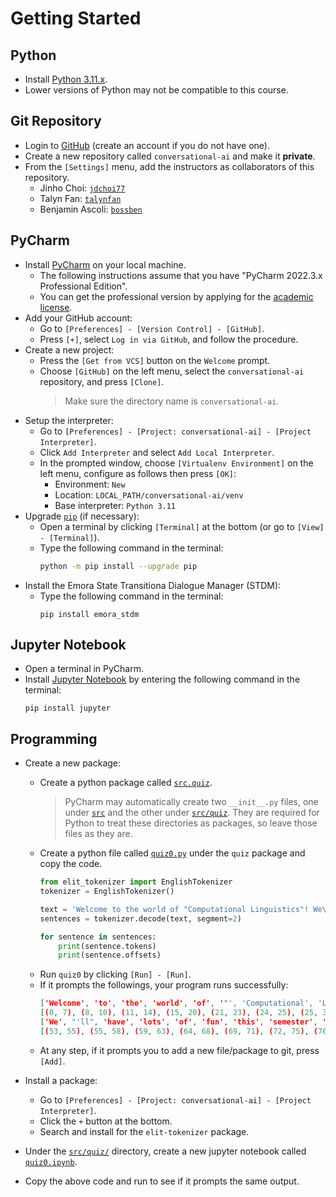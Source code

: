 # Getting Started

## Python

* Install [Python 3.11.x](https://www.python.org/downloads/).
* Lower versions of Python may not be compatible to this course.

## Git Repository

* Login to [GitHub](https://github.com) (create an account if you do not have one).
* Create a new repository called `conversational-ai` and make it **private**.
* From the `[Settings]` menu, add the instructors as collaborators of this repository.
  * Jinho Choi: [`jdchoi77`](https://github.com/jdchoi77)
  * Talyn Fan: [`talynfan`](https://github.com/talynfan)
  * Benjamin Ascoli: [`bossben`](https://github.com/bossben)

## PyCharm

* Install [PyCharm](https://www.jetbrains.com/pycharm/download/) on your local machine.
  * The following instructions assume that you have "PyCharm 2022.3.x Professional Edition".
  * You can get the professional version by applying for the [academic license](https://www.jetbrains.com/student/).
* Add your GitHub account:
  * Go to `[Preferences] - [Version Control] - [GitHub]`.
  * Press `[+]`, select `Log in via GitHub`, and follow the procedure.
    <!-- > If you are using two-factor authentication, click `[Use Token]` and login with your [personal access token](https://help.github.com/articles/creating-a-personal-access-token-for-the-command-line/). -->
* Create a new project:
  * Press the `[Get from VCS]` button on the `Welcome` prompt.
  * Choose `[GitHub]` on the left menu, select the `conversational-ai` repository, and press `[Clone]`.
    > Make sure the directory name is `conversational-ai`.
* Setup the interpreter:
  * Go to `[Preferences] - [Project: conversational-ai] - [Project Interpreter]`.
  * Click `Add Interpreter` and select `Add Local Interpreter`.
  * In the prompted window, choose `[Virtualenv Environment]` on the left menu, configure as follows then press `[OK]`:
    - Environment: `New`
    - Location: `LOCAL_PATH/conversational-ai/venv`
    - Base interpreter: `Python 3.11`
* Upgrade [`pip`](https://pypi.org/project/pip/) (if necessary):
  * Open a terminal by clicking `[Terminal]` at the bottom (or go to `[View] - [Terminal]`).
  * Type the following command in the terminal:<br>
    ```bash
    python -m pip install --upgrade pip
    ```
* Install the Emora State Transitiona Dialogue Manager (STDM):
  * Type the following command in the terminal:<br>
    ```
    pip install emora_stdm
    ```

## Jupyter Notebook

* Open a terminal in PyCharm.
* Install [Jupyter Notebook](http://jupyter.readthedocs.io/en/latest/install.html) by entering the following command in the terminal:
  ```
  pip install jupyter
  ```

## Programming

* Create a new package:
  * Create a python package called [`src.quiz`](../src/quiz/).
    > PyCharm may automatically create two `__init__.py` files, one under [`src`](../src/) and the other under [`src/quiz`](../src/quiz/). They are required for Python to treat these directories as packages, so leave those files as they are.
    > 
  * Create a python file called [`quiz0.py`](../src/quiz/quiz0.py) under the `quiz` package and copy the code.
    ```python
    from elit_tokenizer import EnglishTokenizer
    tokenizer = EnglishTokenizer()
    
    text = 'Welcome to the world of "Computational Linguistics"! We\'ll have lots of fun this semester.'
    sentences = tokenizer.decode(text, segment=2)
  
    for sentence in sentences:
        print(sentence.tokens)
        print(sentence.offsets)
    ```
  * Run `quiz0` by clicking `[Run] - [Run]`.
  * If it prompts the followings, your program runs successfully:
    ```json
    ['Welcome', 'to', 'the', 'world', 'of', '"', 'Computational', 'Linguistics', '"', '!']
    [(0, 7), (8, 10), (11, 14), (15, 20), (21, 23), (24, 25), (25, 38), (39, 50), (50, 51), (51, 52)]
    ['We', "'ll", 'have', 'lots', 'of', 'fun', 'this', 'semester', '.']
    [(53, 55), (55, 58), (59, 63), (64, 68), (69, 71), (72, 75), (76, 80), (81, 89), (89, 90)]
    ```
  * At any step, if it prompts you to add a new file/package to git, press `[Add]`.

* Install a package:
  * Go to `[Preferences] - [Project: conversational-ai] - [Project Interpreter]`.
  * Click the `+` button at the bottom.
  * Search and install for the `elit-tokenizer` package.


* Under the [`src/quiz/`](../src/quiz/) directory, create a new jupyter notebook called [`quiz0.ipynb`](../src/quiz/quiz0.ipynb).
* Copy the above code and run to see if it prompts the same output.